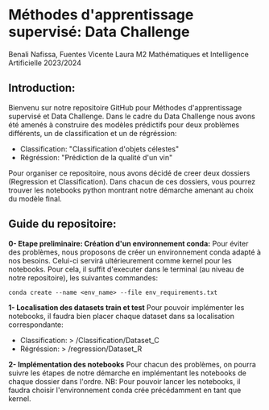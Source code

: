 # Méthodes d'apprentissage supervisé: Data Challenge 
Benali Nafissa, Fuentes Vicente Laura 
M2 Mathématiques et Intelligence Artificielle 2023/2024 

## Introduction: 
Bienvenu sur notre repositoire GitHub pour Méthodes d'apprentissage supervisé et Data Challenge. Dans le cadre du Data Challenge nous avons été amenés à construire des modèles prédictifs pour deux problèmes différents, un de classification et un de régréssion: 
- Classification: "Classification d'objets célestes"
- Régréssion: "Prédiction de la qualité d'un vin"

Pour organiser ce repositoire, nous avons décidé de creer deux dossiers (Regression et Classification). Dans chacun de ces dossiers, vous pourrez trouver les notebooks python montrant notre démarche amenant au choix du modèle final.  

## Guide du repositoire:
**0- Etape preliminaire: Création d'un environnement conda:**
Pour éviter des problèmes, nous proposons de créer un environnement conda adapté à nos besoins. Celui-ci servirá ultérieurement comme kernel pour les notebooks. Pour cela, il suffit d'executer dans le terminal (au niveau de notre repositoire), les suivantes commandes: 
```
conda create --name <env_name> --file env_requirements.txt
```

**1- Localisation des datasets train et test**
Pour pouvoir implémenter les notebooks, il faudra bien placer chaque dataset dans sa localisation correspondante: 
- Classification: > /Classification/Dataset_C
- Régréssion: > /regression/Dataset_R

**2- Implémentation des notebooks**
Pour chacun des problèmes, on pourra suivre les étapes de notre démarche en implémentant les notebooks de chaque dossier dans l'ordre. 
NB: Pour pouvoir lancer les notebooks, il faudra choisir l'environnement conda crée précédamment en tant que kernel. 

